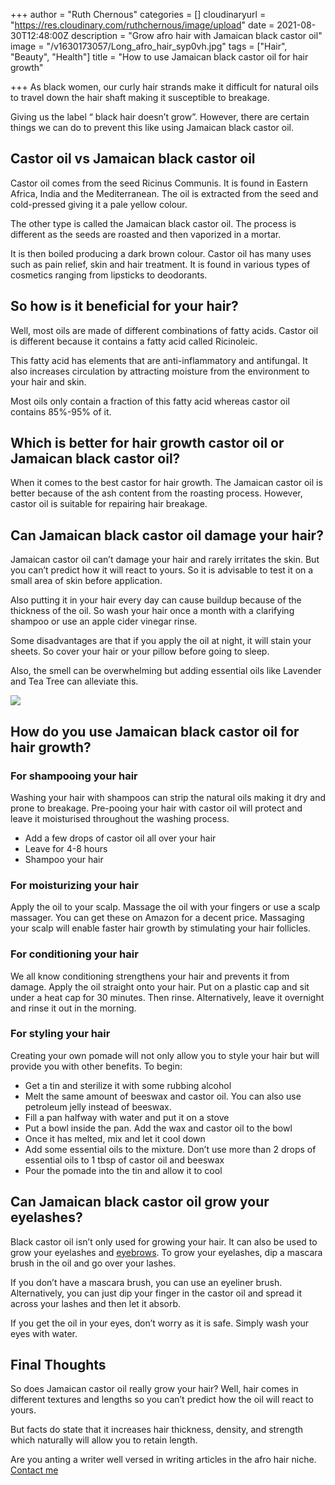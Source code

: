 +++
author = "Ruth Chernous"
categories = []
cloudinaryurl = "https://res.cloudinary.com/ruthchernous/image/upload"
date = 2021-08-30T12:48:00Z
description = "Grow afro hair with Jamaican black castor oil"
image = "/v1630173057/Long_afro_hair_syp0vh.jpg"
tags = ["Hair", "Beauty", "Health"]
title = "How to use Jamaican black castor oil for hair growth"

+++
As black women, our curly hair strands make it difficult for natural oils to travel down the hair shaft making it susceptible to breakage.

Giving us the label “ black hair doesn’t grow”. However, there are certain things we can do to prevent this like using Jamaican black castor oil.

## **Castor oil vs Jamaican black castor oil**

Castor oil comes from the seed Ricinus Communis. It is found in Eastern Africa, India and the Mediterranean. The oil is extracted from the seed and cold-pressed giving it a pale yellow colour.

The other type is called the Jamaican black castor oil. The process is different as the seeds are roasted and then vaporized in a mortar.

It is then boiled producing a dark brown colour. Castor oil has many uses such as pain relief, skin and hair treatment. It is found in various types of cosmetics ranging from lipsticks to deodorants.

## **So how is it beneficial for your hair?**

Well, most oils are made of different combinations of fatty acids. Castor oil is different because it contains a fatty acid called Ricinoleic.

This fatty acid has elements that are anti-inflammatory and antifungal. It also increases circulation by attracting moisture from the environment to your hair and skin.

Most oils only contain a fraction of this fatty acid whereas castor oil contains 85%-95% of it.

## **Which is better for hair growth castor oil or Jamaican black castor oil?**

When it comes to the best castor for hair growth. The Jamaican castor oil is better because of the ash content from the roasting process. However, castor oil is suitable for repairing hair breakage.

## **Can Jamaican black castor oil damage your hair?**

Jamaican castor oil can’t damage your hair and rarely irritates the skin. But you can’t predict how it will react to yours. So it is advisable to test it on a small area of skin before application.

Also putting it in your hair every day can cause buildup because of the thickness of the oil. So wash your hair once a month with a clarifying shampoo or use an apple cider vinegar rinse.

Some disadvantages are that if you apply the oil at night, it will stain your sheets. So cover your hair or your pillow before going to sleep.

Also, the smell can be overwhelming but adding essential oils like Lavender and Tea Tree can alleviate this.

![](https://res.cloudinary.com/ruthchernous/image/upload/v1630173115/Long_afro_braids_ykzhbv.jpg)

## **How do you use Jamaican black castor oil for hair growth?**

### For shampooing your hair

Washing your hair with shampoos can strip the natural oils making it dry and prone to breakage. Pre-pooing your hair with castor oil will protect and leave it moisturised throughout the washing process.

* Add a few drops of castor oil all over your hair
* Leave for 4-8 hours
* Shampoo your hair

### For moisturizing your hair

Apply the oil to your scalp. Massage the oil with your fingers or use a scalp massager. You can get these on Amazon for a decent price. Massaging your scalp will enable faster hair growth by stimulating your hair follicles.

### For conditioning your hair

We all know conditioning strengthens your hair and prevents it from damage. Apply the oil straight onto your hair. Put on a plastic cap and sit under a heat cap for 30 minutes. Then rinse. Alternatively, leave it overnight and rinse it out in the morning.

### For styling your hair

Creating your own pomade will not only allow you to style your hair but will provide you with other benefits. To begin:

* Get a tin and sterilize it with some rubbing alcohol
* Melt the same amount of beeswax and castor oil. You can also use petroleum jelly instead of beeswax.
* Fill a pan halfway with water and put it on a stove
* Put a bowl inside the pan. Add the wax and castor oil to the bowl
* Once it has melted, mix and let it cool down
* Add some essential oils to the mixture. Don’t use more than 2 drops of essential oils to 1 tbsp of castor oil and beeswax
* Pour the pomade into the tin and allow it to cool

## **Can Jamaican black castor oil grow your eyelashes?**

Black castor oil isn’t only used for growing your hair. It can also be used to grow your eyelashes and [eyebrows](https://www.byrdie.com/castor-oil-for-eyebrows "Grow eyebrows with castor oil"). To grow your eyelashes, dip a mascara brush in the oil and go over your lashes.

If you don’t have a mascara brush, you can use an eyeliner brush. Alternatively, you can just dip your finger in the castor oil and spread it across your lashes and then let it absorb.

If you get the oil in your eyes, don’t worry as it is safe. Simply wash your eyes with water.

## **Final Thoughts**

So does Jamaican castor oil really grow your hair? Well, hair comes in different textures and lengths so you can’t predict how the oil will react to yours.

But facts do state that it increases hair thickness, density, and strength which naturally will allow you to retain length.

Are you anting a writer well versed in writing articles in the afro hair niche. [Contact me](https://www.ruthchernous.com/contact/ "Contact me")